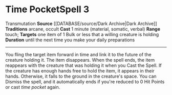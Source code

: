 ﻿---
component:
- Material
- Somatic
- Verbal
duration: until the next time you make your daily preparations
heighten_level: '3'
id: '1192'
level: '3'
name: Time Pocket
range: touch
rarity: Common
school: Transmutation
source: '[[DATABASE/source/Dark Archive|Dark Archive]]'
target: one item of 1 Bulk or less that a willing creature is holding
tradition:
- Arcane
- Occult
trait:
- '[[DATABASE/trait/Transmutation|Transmutation]]'
type: Spell

---
# Time Pocket<span class="item-type">Spell 3</span>

<span class="item-trait">Transmutation</span>
**Source** [[DATABASE/source/Dark Archive|Dark Archive]]
**Traditions** arcane, occult
**Cast** 1 minute (material, somatic, verbal)
**Range** touch; **Targets** one item of 1 Bulk or less that a willing creature is holding
**Duration** until the next time you make your daily preparations

---
You fling the target item forward in time and link it to the future of the creature holding it. The item disappears. When the spell ends, the item reappears with the creature that was holding it when you Cast the Spell. If the creature has enough hands free to hold the item, it appears in their hands. Otherwise, it falls to the ground in the creature's space. 
You can Dismiss the spell, and it automatically ends if you're reduced to 0 Hit Points or cast _time pocket_ again.